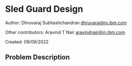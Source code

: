 # Sled Guard Design

Author:
  Dhruvaraj Subhashchandran <dhruvaraj@in.ibm.com>

Other contributors:
  Aravind T Nair <aravindnair@in.ibm.com>

Created: 09/09/2022

## Problem Description
